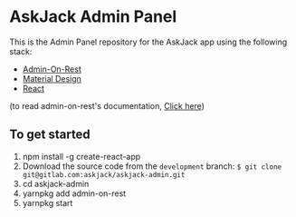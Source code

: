 #  AskJack Admin Panel

This is the Admin Panel repository for the AskJack app using the following stack:
 * [Admin-On-Rest](https://travis-ci.org/marmelab/admin-on-rest)
 * [Material Design](https://material.io/)
 * [React](https://facebook.github.io/react/)

(to read admin-on-rest's documentation, [Click here](https://marmelab.com/admin-on-rest/))

## To get started

1. npm install -g create-react-app
1. Download the source code from the `development` branch:
  `$ git clone git@gitlab.com:askjack/askjack-admin.git`
1. cd askjack-admin
1. yarnpkg add admin-on-rest
1. yarnpkg start
